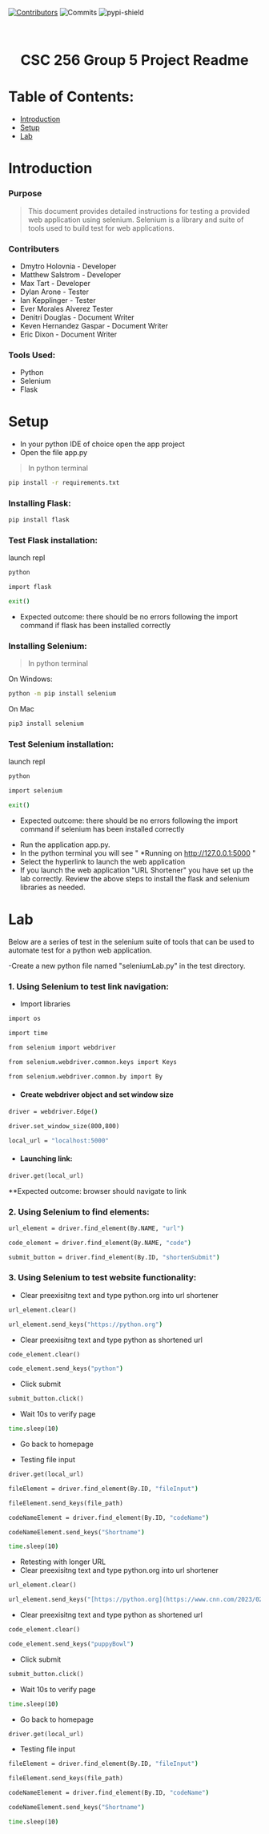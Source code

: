 

<!-- PROJECT SHIELDS -->
[![Contributors][contributors-shield]][contributors-url]
![Commits][commit-shield]
![pypi-shield]

<br />
<div align="center">
    <h1 align="center">CSC 256 Group 5 Project Readme</h1>
</div>



<!-- TABLE OF CONTENTS -->

# Table of Contents:
- [Introduction](#Introduction)
- [Setup](#setup)
- [Lab](#Lab)


<!-- ABOUT THE PROJECT -->
# Introduction
### Purpose 
> This document provides detailed instructions for testing a provided web application using selenium. Selenium is a library and suite of tools used to build test for web applications.

### Contributers 
- Dmytro Holovnia - Developer
- Matthew Salstrom - Developer
- Max Tart - Developer
- Dylan Arone - Tester
- Ian Kepplinger - Tester
- Ever Morales Alverez Tester
- Denitri Douglas - Document Writer
- Keven Hernandez Gaspar - Document Writer
- Eric Dixon - Document Writer
    
### Tools Used: 
- Python
- Selenium
- Flask

# Setup

- In your python IDE of choice open the app project
- Open the file app.py
  
>In python terminal
```cmd
pip install -r requirements.txt
```

### Installing Flask: 
```cmd
pip install flask
```
### Test Flask installation: 
launch repl
```cmd
python
```
```cmd
import flask
```
```cmd
exit()
```
* Expected outcome: there should be no errors following the import command if flask has been installed correctly

### Installing Selenium: 
>In python terminal

On Windows: 
```cmd
python -m pip install selenium
```
On Mac 
```cmd
pip3 install selenium
```
### Test Selenium installation: 
launch repl
```cmd
python
```
```cmd
import selenium
```
```cmd
exit()
```
* Expected outcome: there should be no errors following the import command if selenium has been installed correctly

- Run the application app.py.
- In the python terminal you will see " *Running on http://127.0.0.1:5000 "
- Select the hyperlink to launch the web application
- If you launch the web application "URL Shortener" you have set up the lab correctly. Review the above steps to install the flask and selenium libraries as needed. 
  
# Lab 
Below are a series of test in the selenium suite of tools that can be used to automate test for a python web application. 

-Create a new python file named "seleniumLab.py" in the test directory. 

### 1. Using Selenium to test link navigation:  
- Import libraries
```cmd
import os
```
```cmd
import time
```
```cmd
from selenium import webdriver
```
```cmd
from selenium.webdriver.common.keys import Keys
```
```cmd
from selenium.webdriver.common.by import By
```


- #### Create webdriver object and set window size
```cmd
driver = webdriver.Edge()
```
```cmd
driver.set_window_size(800,800)
```
```cmd
local_url = "localhost:5000"
```

- #### Launching link: 
```cmd
driver.get(local_url)
```


**Expected outcome: browser should navigate to link

### 2. Using Selenium to find elements:  

```cmd
url_element = driver.find_element(By.NAME, "url")
```
```cmd
code_element = driver.find_element(By.NAME, "code")
```
```cmd
submit_button = driver.find_element(By.ID, "shortenSubmit")
```
### 3. Using Selenium to test website functionality:  

- Clear preexisitng text and type python.org into url shortener
```cmd
url_element.clear()
```
```cmd
url_element.send_keys("https://python.org")
```

- Clear preexisitng text and type python as shortened url
```cmd  
code_element.clear()
```

```cmd
code_element.send_keys("python")
```
- Click submit

```cmd
submit_button.click()
```


- Wait 10s to verify page
```cmd
time.sleep(10)
```
- Go back to homepage

- Testing file input 
```cmd
driver.get(local_url)
```
```cmd
fileElement = driver.find_element(By.ID, "fileInput")
```
```cmd
fileElement.send_keys(file_path)
```
```cmd
codeNameElement = driver.find_element(By.ID, "codeName")
```
```cmd
codeNameElement.send_keys("Shortname")
```
```cmd
time.sleep(10)
```


- Retesting with longer URL
- Clear preexisitng text and type python.org into url shortener
```cmd
url_element.clear()
```
```cmd
url_element.send_keys("[https://python.org](https://www.cnn.com/2023/02/09/us/iyw-puppy-bowl-shelters-rescue-groups/index.html)")
```

- Clear preexisitng text and type python as shortened url
```cmd  
code_element.clear()
```

```cmd
code_element.send_keys("puppyBowl")
```
- Click submit

```cmd
submit_button.click()
```


- Wait 10s to verify page
```cmd
time.sleep(10)
```
- Go back to homepage
  
```cmd
driver.get(local_url)
```
- Testing file input
```cmd
fileElement = driver.find_element(By.ID, "fileInput")
```
```cmd
fileElement.send_keys(file_path)
```
```cmd
codeNameElement = driver.find_element(By.ID, "codeName")
```
```cmd
codeNameElement.send_keys("Shortname")
```
```cmd
time.sleep(10)
```
<!-- MARKDOWN LINKS & IMAGES  -->

[contributors-shield]: https://img.shields.io/github/contributors/mssalstrom/Group5-repo-projects
[contributors-url]: https://github.com/mssalstrom/Group5-repo-projects/graphs/contributors
[commit-shield]: https://img.shields.io/github/last-commit/mssalstrom/Group5-repo-projects
[pypi-shield]: https://img.shields.io/pypi/pyversions/iconsdk



